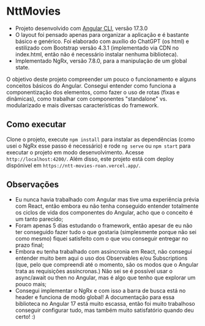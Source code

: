 # NttMovies

- Projeto desenvolvido com [Angular CLI](https://github.com/angular/angular-cli), versão 17.3.0
- O layout foi pensado apenas para organizar a aplicação e é bastante básico e genérico. Foi elaborado com auxílio do ChatGPT (os html) e estilizado com Bootstrap versão 4.3.1 (implementado via CDN no index.html, então não é necessário instalar nenhuma biblioteca).
- Implementado NgRx, versão 7.8.0, para a manipulação de um global state.

O objetivo deste projeto compreender um pouco o funcionamento e alguns conceitos básicos do Angular. Consegui entender como funciona a componentização dos elementos, como fazer o uso de rotas (fixas e dinâmicas), como trabalhar com componentes "standalone" vs. modularizado e mais diversas características do framework. 

## Como executar

Clone o projeto, execute `npm install` para instalar as dependências (como usei o NgRx esse passo é necessário) e rode `ng serve` ou `npm start` para executar o projeto em modo desenvolvimento. Acesse `http://localhost:4200/`.
Além disso, este projeto está com deploy dispónivel em `https://ntt-movies-roan.vercel.app/`.

## Observações

- Eu nunca havia trabalhado com Angular mas tive uma experiência prévia com React, então embora eu não tenha conseguido entender totalmente os ciclos de vida dos componentes do Angular, acho que o conceito é um tanto parecido;
- Foram apenas 5 dias estudando o framework, então apesar de eu não ter conseguido fazer tudo o que gostaria (simplesmente porque não sei como mesmo) fiquei satisfeito com o que vou conseguir entregar no prazo final;
- Embora eu tenha trabalhado com assincronia em React, não consegui entender muito bem aqui o uso dos Observables e/ou Subscriptions (que, pelo que compreendi até o momento, são os modos que o Angular trata as requisições assíncronas.) Não sei se é possível usar o async/await ou then no Angular, mas é algo que tenho que explorar um pouco mais;
- Consegui implementar o NgRx e com isso a barra de busca está no header e funciona de modo global! A documentação para essa biblioteca no Angular 17 está muito escassa, então foi muito trabalhoso conseguir configurar tudo, mas também muito satisfatório quando deu certo! :)



